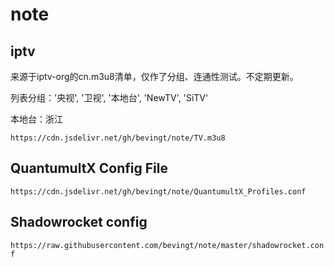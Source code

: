 # note
## iptv
来源于iptv-org的cn.m3u8清单，仅作了分组、连通性测试。不定期更新。

列表分组：'央视', '卫视', '本地台', 'NewTV', 'SiTV'

本地台：浙江

`https://cdn.jsdelivr.net/gh/bevingt/note/TV.m3u8`

## QuantumultX Config File
`https://cdn.jsdelivr.net/gh/bevingt/note/QuantumultX_Profiles.conf`

## Shadowrocket config
`https://raw.githubusercontent.com/bevingt/note/master/shadowrocket.conf`
